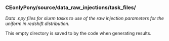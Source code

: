 ### CEonlyPony/source/data_raw_injections/task_files/
*Data .npy files for slurm tasks to use of the raw injection parameters for the uniform in redshift distribution.*

This empty directory is saved to by the code when generating results.

